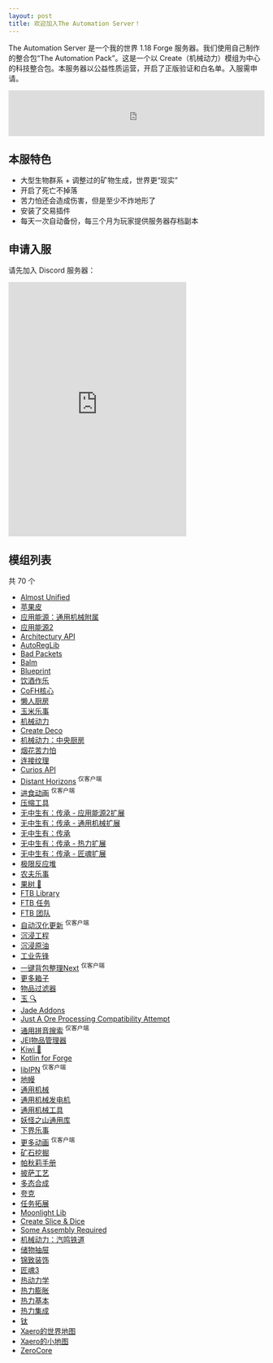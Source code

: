 ```yaml
---
layout: post
title: 欢迎加入The Automation Server！
---
```


The Automation Server 是一个我的世界 1.18 Forge 服务器。我们使用自己制作的整合包“The Automation Pack”。这是一个以 Create（机械动力）模组为中心的科技整合包。本服务器以公益性质运营，开启了正版验证和白名单。入服需申请。

<iframe style="width:600px;height:90px;max-width:100%;border:none;display:block;margin:auto" src="https://namemc.com/server/mc.hkconnect.org/embed" width="600" height="90"></iframe>

## 本服特色

- 大型生物群系 + 调整过的矿物生成，世界更“现实”
- 开启了死亡不掉落
- 苦力怕还会造成伤害，但是至少不炸地形了
- 安装了交易插件
- 每天一次自动备份，每三个月为玩家提供服务器存档副本

## 申请入服

请先加入 Discord 服务器：

<iframe src="https://discord.com/widget?id=1038954994642194465&theme=dark" width="350" height="500" allowtransparency="true" frameborder="0" sandbox="allow-popups allow-popups-to-escape-sandbox allow-same-origin allow-scripts"></iframe>

## 模组列表

共 70 个

- [Almost Unified](https://www.mcmod.cn/class/7980.html)
- [苹果皮](https://www.mcmod.cn/class/744.html)
- [应用能源：通用机械附属](https://www.mcmod.cn/class/6055.html)
- [应用能源2](https://www.mcmod.cn/class/260.html)
- [Architectury API](https://www.mcmod.cn/class/3434.html)
- [AutoRegLib](https://www.mcmod.cn/class/698.html)
- [Bad Packets](https://www.mcmod.cn/class/6275.html)
- [Balm](https://www.mcmod.cn/class/4485.html)
- [Blueprint](https://www.mcmod.cn/class/2575.html)
- [饮酒作乐](https://www.mcmod.cn/class/6829.html)
- [CoFH核心](https://www.mcmod.cn/class/600.html)
- [懒人厨房](https://www.mcmod.cn/class/468.html)
- [玉米乐事](https://www.mcmod.cn/class/5646.html)
- [机械动力](https://www.mcmod.cn/class/2021.html)
- [Create Deco](https://www.mcmod.cn/class/5189.html)
- [机械动力：中央厨房](https://www.mcmod.cn/class/9151.html)
- [烟花苦力怕](https://www.mcmod.cn/class/1267.html)
- [连接纹理](https://www.mcmod.cn/class/837.html)
- [Curios API](https://www.mcmod.cn/class/2029.html)
- [Distant Horizons](https://www.mcmod.cn/class/5009.html) <sup>仅客户端</sup>
- [进食动画](https://www.mcmod.cn/class/5854.html) <sup>仅客户端</sup>
- [压缩工具](https://www.mcmod.cn/class/486.html)
- [无中生有：传承 - 应用能源2扩展](https://www.mcmod.cn/class/3808.html)
- [无中生有：传承 - 通用机械扩展](https://www.mcmod.cn/class/3798.html)
- [无中生有：传承](https://www.mcmod.cn/class/2881.html)
- [无中生有：传承 - 热力扩展](https://www.mcmod.cn/class/3976.html)
- [无中生有：传承 - 匠魂扩展](https://www.mcmod.cn/class/3978.html)
- [极限反应堆](https://www.mcmod.cn/class/814.html)
- [农夫乐事](https://www.mcmod.cn/class/2820.html)
- [果树 🍊](https://www.mcmod.cn/class/2416.html)
- [FTB Library](https://www.mcmod.cn/class/3184.html)
- [FTB 任务](https://www.mcmod.cn/class/1423.html)
- [FTB 团队](https://www.mcmod.cn/class/3179.html)
- [自动汉化更新](https://www.mcmod.cn/class/1188.html) <sup>仅客户端</sup>
- [沉浸工程](https://www.mcmod.cn/class/463.html)
- [沉浸原油](https://www.mcmod.cn/class/819.html)
- [工业先锋](https://www.mcmod.cn/class/979.html)
- [一键背包整理Next](https://www.mcmod.cn/class/4104.html) <sup>仅客户端</sup>
- [更多箱子](https://www.mcmod.cn/class/20.html)
- [物品过滤器](https://www.mcmod.cn/class/1605.html)
- [玉 🔍](https://www.mcmod.cn/class/3482.html)
- [Jade Addons](https://www.mcmod.cn/class/5837.html)
- [Just A Ore Processing Compatibility Attempt](https://www.mcmod.cn/class/878.html)
- [通用拼音搜索](https://www.mcmod.cn/class/840.html) <sup>仅客户端</sup>
- [JEI物品管理器](https://www.mcmod.cn/class/459.html)
- [Kiwi 🥝](https://www.mcmod.cn/class/1290.html)
- [Kotlin for Forge](https://www.mcmod.cn/class/2890.html)
- [libIPN](https://www.mcmod.cn/class/7713.html) <sup>仅客户端</sup>
- [地幔](https://www.mcmod.cn/class/329.html)
- [通用机械](https://www.mcmod.cn/class/187.html)
- [通用机械发电机](https://www.mcmod.cn/class/1323.html)
- [通用机械工具](https://www.mcmod.cn/class/1615.html)
- [妖怪之山通用库](https://www.mcmod.cn/class/2303.html)
- [下界乐事](https://www.mcmod.cn/class/4563.html)
- [更多动画](https://www.mcmod.cn/class/4378.html) <sup>仅客户端</sup>
- [矿石挖掘](https://www.mcmod.cn/class/1955.html)
- [帕秋莉手册](https://www.mcmod.cn/class/1388.html)
- [披萨工艺](https://www.mcmod.cn/class/1839.html)
- [多态合成](https://www.mcmod.cn/class/2895.html)
- [夸克](https://www.mcmod.cn/class/527.html)
- [任务拓展](https://www.mcmod.cn/class/5709.html)
- [Moonlight Lib](https://www.mcmod.cn/class/4159.html)
- [Create Slice & Dice](https://www.mcmod.cn/class/7328.html)
- [Some Assembly Required](https://www.mcmod.cn/class/5801.html)
- [机械动力：汽鸣铁道](https://www.mcmod.cn/class/8230.html)
- [储物抽屉](https://www.mcmod.cn/class/408.html)
- [锦致装饰](https://www.mcmod.cn/class/3555.html)
- [匠魂3](https://www.mcmod.cn/class/3725.html)
- [热动力学](https://www.mcmod.cn/class/3824.html)
- [热力膨胀](https://www.mcmod.cn/class/3824.html)
- [热力基本](https://www.mcmod.cn/class/3824.html)
- [热力集成](https://www.mcmod.cn/class/3824.html)
- [钛](https://www.mcmod.cn/class/2088.html)
- [Xaero的世界地图](https://www.mcmod.cn/class/1483.html)
- [Xaero的小地图](https://www.mcmod.cn/class/1701.html)
- [ZeroCore](https://www.mcmod.cn/class/780.html)